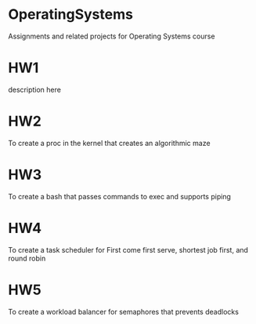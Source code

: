 # OperatingSystems
Assignments and related projects for Operating Systems course

# HW1
description here

# HW2
To create a proc in the kernel that creates an algorithmic maze

# HW3
To create a bash that passes commands to exec and supports piping

# HW4
To create a task scheduler for First come first serve, shortest job first, and round robin

# HW5
To create a workload balancer for semaphores that prevents deadlocks
